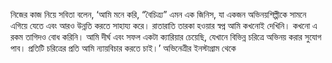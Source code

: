নিজের কাজ নিয়ে সবিতা বলেন, ‘আমি মনে করি, “বৈচিত্র্য” এমন এক জিনিস, যা একজন অভিনয়শিল্পীকে সামনে এগিয়ে যেতে এবং আরও উন্নতি করতে সাহায্য করে। রাতারাতি তারকা হওয়ার স্বপ্ন আমি কখনোই দেখিনি। কখনো এ রকম তাগিদও বোধ করিনি। আমি দীর্ঘ এবং সফল একটা ক্যারিয়ার চেয়েছি, যেখানে বিভিন্ন চরিত্রে অভিনয় করার সুযোগ পাব। প্রতিটি চরিত্রের প্রতি আমি ন্যায়বিচার করতে চাই।’ অভিনেত্রীর ইনস্টাগ্রাম থেকে
